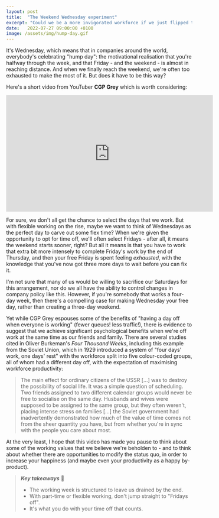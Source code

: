 ```yaml
---
layout: post
title:  "The Weekend Wednesday experiment"
excerpt: "Could we be a more invigorated workforce if we just flipped the week around a bit?"
date:   2022-07-27 09:00:00 +0100
image: /assets/img/hump-day.gif
---
```


It's Wednesday, which means that in companies around the world, everybody's celebrating "hump day": the motivational realisation that you're halfway through the week, and that Friday - and the weekend - is almost in reaching distance. And when we finally reach the weekend, we're often too exhausted to make the most of it. But does it have to be this way?

Here's a short video from YouTuber **CGP Grey** which is worth considering:

<iframe width="560" height="315" src="https://www.youtube.com/embed/ALaTm6VzTBw" title="YouTube video player" frameborder="0" allow="accelerometer; autoplay; clipboard-write; encrypted-media; gyroscope; picture-in-picture" allowfullscreen></iframe>

For sure, we don't all get the chance to select the days that we work. But with flexible working on the rise, maybe we want to think of Wednesdays as the perfect day to carve out some flex time? When we're given the opportunity to opt for time off, we'll often select Fridays - after all, it means the weekend starts sooner, right? But all it means is that you have to work that extra bit more intensely to complete Friday's work by the end of Thursday, and then your free Friday is spent feeling _exhausted_, with the knowledge that you've now got three more days to wait before you can fix it.

I'm not sure that many of us would be willing to sacrifice our Saturdays for this arrangement, nor do we all have the ability to control changes in company policy like this. However, if you're somebody that works a four-day week, then there's a compelling case for making Wednesday your free day, rather than creating a three-day weekend.

Yet while CGP Grey espouses some of the benefits of "having a day off when everyone is working" (fewer queues! less traffic!), there is evidence to suggest that we achieve significant psychological benefits when we're off work at the same time as our friends and family. There are several studies cited in Oliver Burkeman's _Four Thousand Weeks_, including this example from the Soviet Union, which in 1929 introduced a system of "four days' work, one days' rest" with the workforce split into five colour-coded groups, all of whom had a different day off, with the expectation of maximising workforce productivity:

> The main effect for ordinary citizens of the USSR [...] was to destroy the possibility of social life. It was a simple question of scheduling. Two friends assigned to two different calendar groups would never be free to socialise on the same day. Husbands and wives were supposed to be assigned to the same group, but they often weren't, placing intense stress on families [...] the Soviet government had inadvertently demonstrated how much of the value of time comes not from the sheer quantity you have, but from whether you're in sync with the people you care about most.

At the very least, I hope that this video has made you pause to think about some of the working values that we believe we're beholden to - and to think about whether there are opportunities to modify the status quo, in order to increase your happiness (and maybe even your productivity as a happy by-product).

> **_Key takeaways_** 📝  
> * The working week is structured to leave us drained by the end.
> * With part-time or flexible working, don't jump straight to "Fridays off".
> * It's what you do with your time off that counts.
